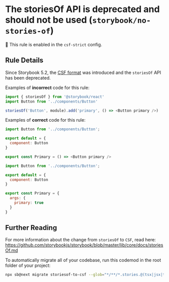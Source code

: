 # The storiesOf API is deprecated and should not be used (`storybook/no-stories-of`)

💼 This rule is enabled in the `csf-strict` config.

<!-- end auto-generated rule header -->

## Rule Details

Since Storybook 5.2, the [CSF format](https://storybook.js.org/docs/react/api/csf) was introduced and the `storiesOf` API has been deprecated.

Examples of **incorrect** code for this rule:

```js
import { storiesOf } from '@storybook/react'
import Button from '../components/Button'

storiesOf('Button', module).add('primary', () => <Button primary />)
```

Examples of **correct** code for this rule:

```js
import Button from '../components/Button';

export default = {
  component: Button
}

export const Primary = () => <Button primary />
```

```js
import Button from '../components/Button';

export default = {
  component: Button
}

export const Primary = {
  args: {
    primary: true
  }
}
```

## Further Reading

For more information about the change from `storiesOf` to `CSF`, read here: <https://github.com/storybookjs/storybook/blob/master/lib/core/docs/storiesOf.md>

To automatically migrate all of your codebase, run this codemod in the root folder of your project:

```sh
npx sb@next migrate storiesof-to-csf --glob="*/**/*.stories.@(tsx|jsx|ts|js)"
```
